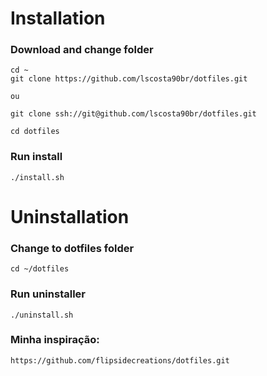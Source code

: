 # Installation
### Download and change folder
```
cd ~
git clone https://github.com/lscosta90br/dotfiles.git

ou 

git clone ssh://git@github.com/lscosta90br/dotfiles.git

cd dotfiles
```
### Run install
```
./install.sh
```

# Uninstallation

### Change to dotfiles folder
```
cd ~/dotfiles
```

### Run uninstaller
```
./uninstall.sh
```

### Minha inspiração:
```
https://github.com/flipsidecreations/dotfiles.git

```
